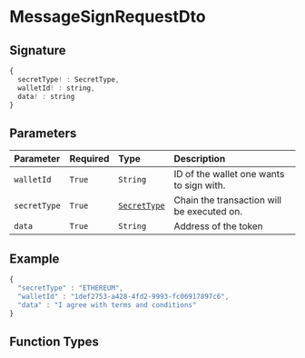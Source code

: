 # MessageSignRequestDto

## Signature

```javascript
{
  secretType! : SecretType,
  walletId! : string,
  data! : string
}
```

## Parameters

| Parameter | Required | Type | Description |
| :--- | :--- | :--- | :--- |
| `walletId` | `True` | `String` | ID of the wallet one wants to sign with. |
| `secretType` | `True` | [`SecretType`](secrettype-1.md) | Chain the transaction will be executed on. |
| `data` | `True` | `String` | Address of the token |

## Example

```javascript
{
  "secretType" : "ETHEREUM",
  "walletId" : "1def2753-a428-4fd2-9993-fc06917897c6",
  "data" : "I agree with terms and conditions"
}
```

## Function Types

